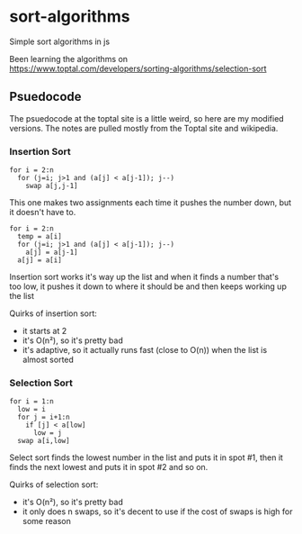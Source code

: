 # sort-algorithms

Simple sort algorithms in js

Been learning the algorithms on https://www.toptal.com/developers/sorting-algorithms/selection-sort

## Psuedocode
The psuedocode at the toptal site is a little weird, so here are my modified versions.  The notes are pulled mostly from the Toptal site and wikipedia.

### Insertion Sort
```
for i = 2:n
  for (j=i; j>1 and (a[j] < a[j-1]); j--)
    swap a[j,j-1]
```
This one makes two assignments each time it pushes the number down, but it doesn't have to.
```
for i = 2:n
  temp = a[i]
  for (j=i; j>1 and (a[j] < a[j-1]); j--)
    a[j] = a[j-1]
  a[j] = a[i]
```
Insertion sort works it's way up the list and when it finds a number that's too low, it pushes it down to where it should be and then keeps working up the list

Quirks of insertion sort:
- it starts at 2
- it's O(n²), so it's pretty bad
- it's adaptive, so it actually runs fast (close to O(n)) when the list is almost sorted

### Selection Sort
```
for i = 1:n
  low = i
  for j = i+1:n
    if [j] < a[low]
      low = j
  swap a[i,low]
```
Select sort finds the lowest number in the list and puts it in spot #1, then it finds the next lowest and puts it in spot #2 and so on.

Quirks of selection sort:
- it's O(n²), so it's pretty bad
- it only does n swaps, so it's decent to use if the cost of swaps is high for some reason
